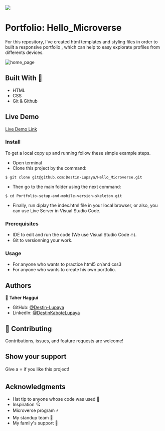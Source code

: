 ![](https://img.shields.io/badge/Microverse-blueviolet) 

# Portfolio: Hello_Microverse

For this repository, I've created html templates and styling files in order to built a responsive portfolio ,  which can help to easy explorate  profiles from differents devices.

![home_page](https://github.com/Destin-Lupaya/Hello_Microverse/blob/work_about_myself/statics/images/screenshot_home_page.png)

## Built With 🔨

- HTML
- CSS
- Git & Github

## Live Demo

[Live Demo Link](https://github.com/Destin-Lupaya/Hello_Microverse)

### Install

To get a local copy up and running follow these simple example steps.
- Open terminal
- Clone this project by the command: 

```
$ git clone git@github.com:Destin-Lupaya/Hello_Microverse.git
```

- Then go to the main folder using the next command:

```
$ cd Portfolio-setup-and-mobile-version-skeleton.git
```

- Finally, run diplay the index.html file in your local browser, or also, you can use Live Server in Visual Studio Code.



### Prerequisites

- IDE to edit and run the code (We use Visual Studio Code 🔥).
- Git to versionning your work.


### Usage

- For anyone who wants to practice html5 or/and css3
- For anyone who wants to create his own portfolio.


## Authors

👤 **Taher Haggui**

- GitHub: [@Destin-Lupaya](https://github.com/Destin-Lupaya)
- LinkedIn: [@DestinKaboteLupaya](https://www.linkedin.com/in/destin-kabote-lupaya-8a861b121/)


## 🤝 Contributing

Contributions, issues, and feature requests are welcome!



## Show your support

Give a ⭐️ if you like this project!


## Acknowledgments

- Hat tip to anyone whose code was used 🔰
- Inspiration 💘
- Microverse program ⚡
- My standup team 🏹
- My family's support 🙌
